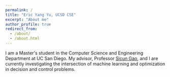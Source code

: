 ```yaml
---
permalink: /
title: "Eric Yang Yu, UCSD CSE"
excerpt: "About me"
author_profile: true
redirect_from: 
  - /about/
  - /about.html
---
```

I am a Master's student in the Computer Science and Engineering Department at UC San Diego. My advisor, Professor 
[Sicun Gao](https://scungao.github.io/), and I are currently investigating the intersection of machine learning and
optimization in decision and control problems. 